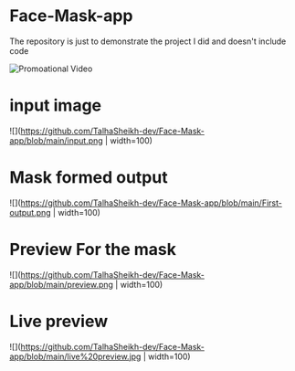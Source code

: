# Face-Mask-app
The repository is just to demonstrate the project I did and doesn't include code


![Promoational Video](https://github.com/TalhaSheikh-dev/Face-Mask-app/blob/main/Promotional_Video.gif  )

# input image
![](https://github.com/TalhaSheikh-dev/Face-Mask-app/blob/main/input.png | width=100)


# Mask formed output
![](https://github.com/TalhaSheikh-dev/Face-Mask-app/blob/main/First-output.png | width=100)

# Preview For the mask
![](https://github.com/TalhaSheikh-dev/Face-Mask-app/blob/main/preview.png | width=100)


# Live preview
![](https://github.com/TalhaSheikh-dev/Face-Mask-app/blob/main/live%20preview.jpg | width=100)
